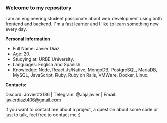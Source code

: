 ### Welcome to my repository

I am an engineering student passionate about web development using both frontend and backend. I'm a fast learner and I like to learn something new every day.

**Personal Information**
- Full Name: Javier Diaz.
- Age: 20.
- Studying at: URBE University.
- Languages: English and Spanish.
- Knowledge: Node, React.Js/Native, MongoDB, PostgreSQL, MariaDB, MySQL, JavaScript, Ruby, Ruby on Rails, VMWare, Docker, Linux.

**Contacts:** 

Discord: Jαvier#3186 | Telegram: @Jajajavier | Email: javierdiazt406@gmail.com

if you want to contact me about a project, a question about some code or just to talk, feel free to contact me :)
